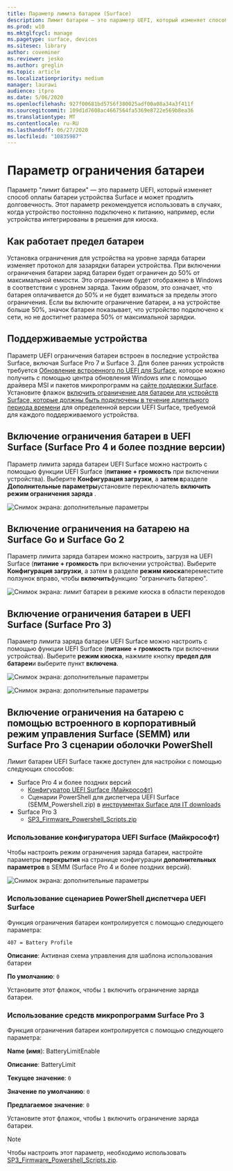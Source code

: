 ```yaml
---
title: Параметр лимита батареи (Surface)
description: Лимит батареи — это параметр UEFI, который изменяет способ оплаты батареи устройства Surface и может продлить долговечность.
ms.prod: w10
ms.mktglfcycl: manage
ms.pagetype: surface, devices
ms.sitesec: library
author: coveminer
ms.reviewer: jesko
ms.author: greglin
ms.topic: article
ms.localizationpriority: medium
manager: laurawi
audience: itpro
ms.date: 5/06/2020
ms.openlocfilehash: 927f00681bd5756f380025adf00a08a34a3f411f
ms.sourcegitcommit: 109d1d7608ac4667564fa5369e8722e569b8ea36
ms.translationtype: MT
ms.contentlocale: ru-RU
ms.lasthandoff: 06/27/2020
ms.locfileid: "10835987"
---
```

# Параметр ограничения батареи

Параметр "лимит батареи" — это параметр UEFI, который изменяет способ оплаты батареи устройства Surface и может продлить долговечность. Этот параметр рекомендуется использовать в случаях, когда устройство постоянно подключено к питанию, например, если устройства интегрированы в решения для киоска.  

## Как работает предел батареи

Установка ограничения для устройства на уровне заряда батареи изменяет протокол для зазарядки батареи устройства. При включении ограничения батареи заряд батареи будет ограничен до 50% от максимальной емкости. Это ограничение будет отображено в Windows в соответствии с уровнем заряда. Таким образом, это означает, что батарея оплачивается до 50% и не будет взиматься за пределы этого ограничения. Если вы включите ограничение батареи, а на устройстве больше 50%, значок батареи показывает, что устройство подключено к сети, но не достигнет размера 50% от максимальной зарядки.  

## Поддерживаемые устройства
Параметр UEFI ограничения батареи встроен в последние устройства Surface, включая Surface Pro 7 и Surface 3. Для более ранних устройств требуется [Обновление встроенного по UEFI для Surface](manage-surface-driver-and-firmware-updates.md), которое можно получить с помощью центра обновления Windows или с помощью драйвера MSI и пакетов микропрограмм на [сайте поддержки Surface](https://support.microsoft.com/help/4023482/surface-download-drivers-and-firmware-for-surface). Установите флажок [включить ограничение для батареи для устройств Surface, которые должны быть подключены в течение длительного периода времени](https://support.microsoft.com/help/4464941) для определенной версии UEFI Surface, требуемой для каждого поддерживаемого устройства. 

## Включение ограничения батареи в UEFI Surface (Surface Pro 4 и более поздние версии)

Параметр лимита заряда батареи UEFI Surface можно настроить с помощью функции UEFI Surface (**питание + громкость** при включении устройства). Выберите **Конфигурация загрузки**, а **затем в**разделе **Дополнительные параметры**установите переключатель **включить режим ограничения заряда** .  

![Снимок экрана: дополнительные параметры](images/enable-bl.png) 

## Включение ограничения на батарею на Surface Go и Surface Go 2
Параметр лимита заряда батареи можно настроить, загрузя на UEFI Surface (**питание + громкость** при включении устройства). Выберите **Конфигурация загрузки**, а затем в разделе **режим киоска**переместите ползунок вправо, чтобы **включить**функцию "ограничить батарею".  

![Снимок экрана: лимит батареи в режиме киоска в области переходов](images/go-batterylimit.png) 

## Включение ограничения батареи в UEFI Surface (Surface Pro 3)

Параметр лимита заряда батареи UEFI Surface можно настроить с помощью функции UEFI Surface (**питание + громкость** при включении устройства). Выберите **режим киоска**, нажмите кнопку **предел для батареи**и выберите пункт **включена**.

![Снимок экрана: дополнительные параметры](images/enable-bl-sp3.png) 

![Снимок экрана: дополнительные параметры](images/enable-bl-sp3-2.png) 

## Включение ограничения на батарею с помощью встроенного в корпоративный режим управления Surface (SEMM) или Surface Pro 3 сценарии оболочки PowerShell

Лимит батареи UEFI Surface также доступен для настройки с помощью следующих способов:

- Surface Pro 4 и более поздних версий 
    - [Конфигуратор UEFI Surface (Майкрософт)](https://docs.microsoft.com/surface/surface-enterprise-management-mode)  
    - Сценарии PowerShell для диспетчера UEFI Surface (SEMM_Powershell.zip) в [инструментах Surface для IT downloads](https://www.microsoft.com/download/details.aspx?id=46703)
- Surface Pro 3 
    - [SP3_Firmware_Powershell_Scripts.zip](https://www.microsoft.com/download/details.aspx?id=46703)

### Использование конфигуратора UEFI Surface (Майкрософт)

Чтобы настроить режим ограничения заряда батареи, настройте параметры **перекрытия** на странице конфигурации **дополнительных параметров** в SEMM (Surface Pro 4 и более поздних версий).

![Снимок экрана: дополнительные параметры](images/semm-bl.png)

### Использование сценариев PowerShell диспетчера UEFI Surface

Функция ограничения батареи контролируется с помощью следующего параметра:  

`407 = Battery Profile`

**Описание**: Активная схема управления для шаблона использования батареи

**По умолчанию**:  `0` 

Установите этот флажок, чтобы `1` включить ограничение заряда батареи.

### Использование средств микропрограмм Surface Pro 3

Функция ограничения батареи контролируется с помощью следующего параметра:  

**Name (имя**): BatteryLimitEnable

**Описание**: BatteryLimit

**Текущее значение**:  `0` 

**Значение по умолчанию**: `0`

**Предлагаемое значение**: `0` 

Установите этот флажок, чтобы `1` включить ограничение заряда батареи.

>[!NOTE]
>Чтобы настроить этот параметр, необходимо использовать [SP3_Firmware_Powershell_Scripts.zip](https://www.microsoft.com/download/details.aspx?id=46703). 

